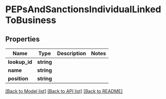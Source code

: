 # PEPsAndSanctionsIndividualLinkedToBusiness

## Properties
Name | Type | Description | Notes
------------ | ------------- | ------------- | -------------
**lookup_id** | **string** |  | 
**name** | **string** |  | 
**position** | **string** |  | 

[[Back to Model list]](../README.md#documentation-for-models) [[Back to API list]](../README.md#documentation-for-api-endpoints) [[Back to README]](../README.md)


